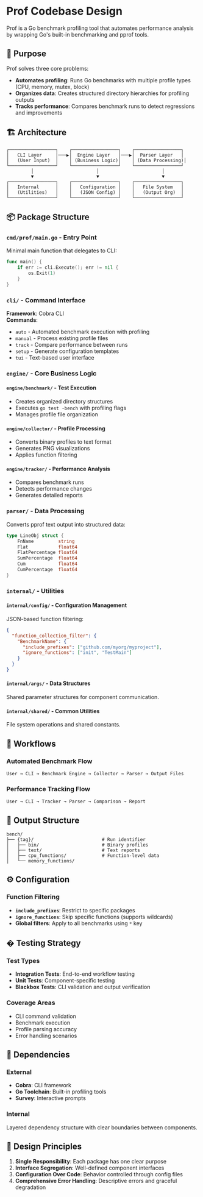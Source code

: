 # Prof Codebase Design

Prof is a Go benchmark profiling tool that automates performance analysis by wrapping Go's built-in benchmarking and pprof tools.

## 🎯 Purpose

Prof solves three core problems:

- **Automates profiling**: Runs Go benchmarks with multiple profile types (CPU, memory, mutex, block)
- **Organizes data**: Creates structured directory hierarchies for profiling outputs
- **Tracks performance**: Compares benchmark runs to detect regressions and improvements

## 🏗️ Architecture

```
┌─────────────────┐    ┌─────────────────┐    ┌─────────────────┐
│   CLI Layer     │───▶│  Engine Layer   │───▶│  Parser Layer   │
│   (User Input)  │    │ (Business Logic)│    │ (Data Processing)│
└─────────────────┘    └─────────────────┘    └─────────────────┘
         │                       │                       │
         ▼                       ▼                       ▼
┌─────────────────┐    ┌─────────────────┐    ┌─────────────────┐
│   Internal      │    │   Configuration │    │   File System   │
│   (Utilities)   │    │   (JSON Config) │    │   (Output Org)  │
└─────────────────┘    └─────────────────┘    └─────────────────┘
```

## 📦 Package Structure

### `cmd/prof/main.go` - Entry Point

Minimal main function that delegates to CLI:

```go
func main() {
    if err := cli.Execute(); err != nil {
        os.Exit(1)
    }
}
```

### `cli/` - Command Interface

**Framework**: Cobra CLI  
**Commands**:

- `auto` - Automated benchmark execution with profiling
- `manual` - Process existing profile files
- `track` - Compare performance between runs
- `setup` - Generate configuration templates
- `tui` - Text-based user interface

### `engine/` - Core Business Logic

#### `engine/benchmark/` - Test Execution

- Creates organized directory structures
- Executes `go test -bench` with profiling flags
- Manages profile file organization

#### `engine/collector/` - Profile Processing

- Converts binary profiles to text format
- Generates PNG visualizations
- Applies function filtering

#### `engine/tracker/` - Performance Analysis

- Compares benchmark runs
- Detects performance changes
- Generates detailed reports

### `parser/` - Data Processing

Converts pprof text output into structured data:

```go
type LineObj struct {
    FnName         string
    Flat           float64
    FlatPercentage float64
    SumPercentage  float64
    Cum            float64
    CumPercentage  float64
}
```

### `internal/` - Utilities

#### `internal/config/` - Configuration Management

JSON-based function filtering:

```json
{
  "function_collection_filter": {
    "BenchmarkName": {
      "include_prefixes": ["github.com/myorg/myproject"],
      "ignore_functions": ["init", "TestMain"]
    }
  }
}
```

#### `internal/args/` - Data Structures

Shared parameter structures for component communication.

#### `internal/shared/` - Common Utilities

File system operations and shared constants.

## 🔄 Workflows

### Automated Benchmark Flow

```
User → CLI → Benchmark Engine → Collector → Parser → Output Files
```

### Performance Tracking Flow

```
User → CLI → Tracker → Parser → Comparison → Report
```

## 📁 Output Structure

```
bench/
├── {tag}/                         # Run identifier
│   ├── bin/                       # Binary profiles
│   ├── text/                      # Text reports
│   ├── cpu_functions/             # Function-level data
│   └── memory_functions/
```

## ⚙️ Configuration

### Function Filtering

- **`include_prefixes`**: Restrict to specific packages
- **`ignore_functions`**: Skip specific functions (supports wildcards)
- **Global filters**: Apply to all benchmarks using `*` key

## � Testing Strategy

### Test Types

- **Integration Tests**: End-to-end workflow testing
- **Unit Tests**: Component-specific testing
- **Blackbox Tests**: CLI validation and output verification

### Coverage Areas

- CLI command validation
- Benchmark execution
- Profile parsing accuracy
- Error handling scenarios

## 🔌 Dependencies

### External

- **Cobra**: CLI framework
- **Go Toolchain**: Built-in profiling tools
- **Survey**: Interactive prompts

### Internal

Layered dependency structure with clear boundaries between components.

## 🎨 Design Principles

1. **Single Responsibility**: Each package has one clear purpose
2. **Interface Segregation**: Well-defined component interfaces
3. **Configuration Over Code**: Behavior controlled through config files
4. **Comprehensive Error Handling**: Descriptive errors and graceful degradation